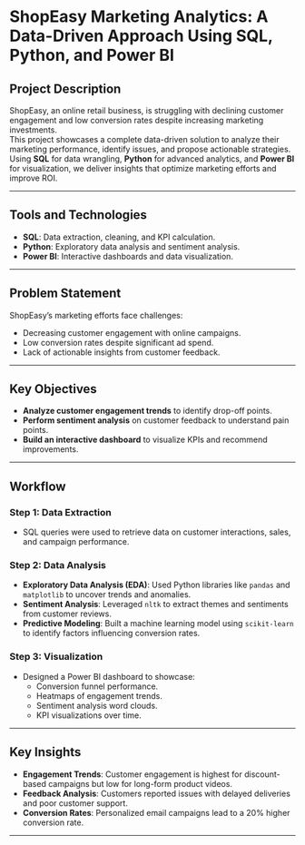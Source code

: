 # ShopEasy Marketing Analytics: A Data-Driven Approach Using SQL, Python, and Power BI

## Project Description
ShopEasy, an online retail business, is struggling with declining customer engagement and low conversion rates despite increasing marketing investments.  
This project showcases a complete data-driven solution to analyze their marketing performance, identify issues, and propose actionable strategies. Using **SQL** for data wrangling, **Python** for advanced analytics, and **Power BI** for visualization, we deliver insights that optimize marketing efforts and improve ROI.

---

## Tools and Technologies
- **SQL**: Data extraction, cleaning, and KPI calculation.
- **Python**: Exploratory data analysis and sentiment analysis.
- **Power BI**: Interactive dashboards and data visualization.

---

## Problem Statement
ShopEasy’s marketing efforts face challenges:
- Decreasing customer engagement with online campaigns.
- Low conversion rates despite significant ad spend.
- Lack of actionable insights from customer feedback.

---

## Key Objectives
- **Analyze customer engagement trends** to identify drop-off points.
- **Perform sentiment analysis** on customer feedback to understand pain points.
- **Build an interactive dashboard** to visualize KPIs and recommend improvements.

---

## Workflow
### Step 1: Data Extraction
- SQL queries were used to retrieve data on customer interactions, sales, and campaign performance.

### Step 2: Data Analysis
- **Exploratory Data Analysis (EDA)**: Used Python libraries like `pandas` and `matplotlib` to uncover trends and anomalies.
- **Sentiment Analysis**: Leveraged `nltk` to extract themes and sentiments from customer reviews.
- **Predictive Modeling**: Built a machine learning model using `scikit-learn` to identify factors influencing conversion rates.

### Step 3: Visualization
- Designed a Power BI dashboard to showcase:
  - Conversion funnel performance.
  - Heatmaps of engagement trends.
  - Sentiment analysis word clouds.
  - KPI visualizations over time.

---

## Key Insights
- **Engagement Trends**: Customer engagement is highest for discount-based campaigns but low for long-form product videos.
- **Feedback Analysis**: Customers reported issues with delayed deliveries and poor customer support.
- **Conversion Rates**: Personalized email campaigns lead to a 20% higher conversion rate.

---

